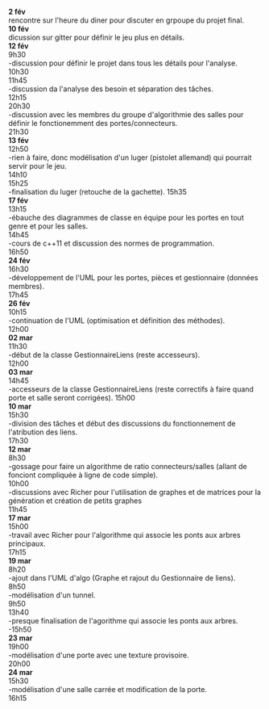 **2 fév**  
  rencontre sur l'heure du diner pour discuter en grpoupe du projet final.  
**10 fév**  
  dicussion sur gitter pour définir le jeu plus en détails.  
**12 fév**  
  9h30  
  -discussion pour définir le projet dans tous les détails pour l'analyse.  
  10h30  
  11h45  
  -discussion da l'analyse des besoin et séparation des tâches.  
  12h15  
  20h30  
  -discussion avec les membres du groupe d'algorithmie des salles pour définir le fonctionemment des portes/connecteurs.  
  21h30  
**13 fév**  
  12h50  
  -rien à faire, donc modélisation d'un luger (pistolet allemand) qui pourrait servir pour le jeu.  
  14h10  
  15h25  
  -finalisation du luger (retouche de la gachette).
  15h35  
**17 fév**  
  13h15  
  -ébauche des diagrammes de classe en équipe pour les portes en tout genre et pour les salles.  
  14h45  
  -cours de c++11 et discussion des normes de programmation.  
  16h50  
**24 fév**  
  16h30  
  -développement de l'UML pour les portes, pièces et gestionnaire (données membres).  
  17h45  
**26 fév**  
  10h15  
  -continuation de l'UML (optimisation et définition des méthodes).  
  12h00  
**02 mar**  
  11h30  
  -début de la classe GestionnaireLiens (reste accesseurs).  
  12h00  
**03 mar**  
  14h45  
  -accesseurs de la classe GestionnaireLiens (reste correctifs à faire quand porte et salle seront corrigées).
  15h00  
**10 mar**  
  15h30  
  -division des tâches et début des discussions du fonctionnement de l'atribution des liens.  
  17h30  
**12 mar**  
  8h30  
  -gossage pour faire un algorithme de ratio connecteurs/salles (allant de fonciont compliquée à ligne de code simple).  
  10h00  
  -discussions avec Richer pour l'utilisation de graphes et de matrices pour la génération et création de petits graphes  
  11h45  
**17 mar**  
  15h00  
  -travail avec Richer pour l'algorithme qui associe les ponts aux arbres principaux.  
  17h15  
**19 mar**  
  8h20  
  -ajout dans l'UML d'algo (Graphe et rajout du Gestionnaire de liens).  
  8h50  
  -modélisation d'un tunnel.  
  9h50  
  13h40  
  -presque finalisation de l'agorithme qui associe les ponts aux arbres.  
  -15h50  
**23 mar**  
  19h00  
  -modélisation d'une porte avec une texture provisoire.  
  20h00  
**24 mar**  
  15h30  
  -modélisation d'une salle carrée et modification de la porte.  
  16h15  